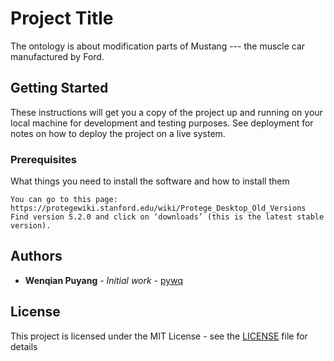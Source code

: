 # Project Title

The ontology is about modification parts of Mustang --- the muscle car manufactured by Ford.

## Getting Started

These instructions will get you a copy of the project up and running on your local machine for development and testing purposes. See deployment for notes on how to deploy the project on a live system.

### Prerequisites

What things you need to install the software and how to install them

```
You can go to this page:
https://protegewiki.stanford.edu/wiki/Protege_Desktop_Old_Versions
Find version 5.2.0 and click on ‘downloads’ (this is the latest stable version).

```

## Authors

* **Wenqian Puyang** - *Initial work* - [pywq](https://github.com/pywq)

## License

This project is licensed under the MIT License - see the [LICENSE](LICENSE.md) file for details
